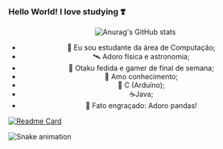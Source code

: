 ### Hello World! I love studying ❣️

<!--
**JuJubali/JuJubali** is a ✨ _special_ ✨ repository because its `README.md` (this file) appears on your GitHub profile.

Here are some ideas to get you started:

-->
<div align="center">

 ![Anurag's GitHub stats](https://github-readme-stats.vercel.app/api?username=Jujubali&theme=midnight-purple&show_icons=true)
 
   <div align="center"> 

   - 🔭 Eu sou estudante da área de Computação;
   - 🛰️ Adoro física e astronomia;
   - 🦴 Otaku fedida e gamer de final de semana;
   - 💓 Amo conhecimento;
   - 🐍 C (Arduíno);
   - ☕Java;
   - 🐼 Fato engraçado: Adoro pandas!
  </div>
 
</div>

 
 [![Readme Card](https://github-readme-stats.vercel.app/api/pin/?username=anuraghazra&repo=github-readme-stats)](https://github.com/Jujubali/github-readme-stats)

</div>
  
   <div> 

  ![Snake animation](https://github.com/RafaellaBallerini/RafaellaBallerini/blob/output/github-contribution-grid-snake.svg)
 
  </div>
